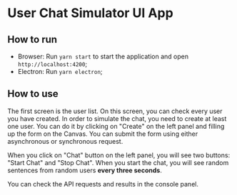 # User Chat Simulator UI App

## How to run
- Browser: Run `yarn start` to start the application and open `http://localhost:4200`;
- Electron: Run `yarn electron`;

## How to use
The first screen is the user list. On this screen, you can check every user you have created. In order to simulate the chat, you need to create at least one user. You can do it by clicking on "Create" on the left panel and filling up the form on the Canvas. You can submit the form using either asynchronous or synchronous request.

When you click on "Chat" button on the left panel, you will see two buttons: "Start Chat" and "Stop Chat". When you start the chat, you will see random sentences from random users **every three seconds**.

You can check the API requests and results in the console panel.

